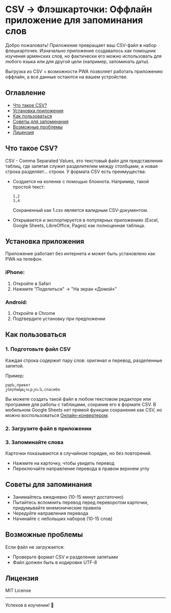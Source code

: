 # CSV → Флэшкарточки: Оффлайн приложение для запоминания слов

Добро пожаловать! Приложение превращает ваш CSV-файл в набор флешкарточек. Изначально приложение создавалось как помощник изучения армянских слов, но фактически его можно использовать для любого языка или для другой цели (например, запоминать даты).

Выгрузка из CSV + возможности PWA позволяет работать приложению оффлайн, а все данные остаются на вашем устройстве.

## Оглавление

- [Что такое CSV?](#что-такое-csv)
- [Установка приложения](#установка-приложения)
- [Как пользоваться](#как-пользоваться)
- [Советы для запоминания](#советы-для-запоминания)
- [Возможные проблемы](#возможные-проблемы)
- [Лицензия](#лицензия)

## Что такое CSV?

CSV - Comma Separated Values, это текстовый файл для представления таблиц, где запятая служит разделителем между столбцами, а новая строка разделяет... строки. У формата CSV есть преимущества:

* Создается на коленке с помощью блокнота. Например, такой простой текст:

  ```
  1,2
  3,4
  ```

  Сохраненный как 1.csv является валидным CSV-документом.

* Открывается и экспортируется в популярных приложениях (Excel, Google Sheets, LibreOffice, Pages) как полноценная таблица.

## Установка приложения

Приложение работает без интернета и может быть установлено как PWA на телефон.

### iPhone:
1. Откройте в Safari
2. Нажмите "Поделиться" → "На экран «Домой»"

### Android:
1. Откройте в Chrome
2. Подтвердите установку при предложении

## Как пользоваться

### 1. Подготовьте файл CSV

Каждая строка содержит пару слов: оригинал и перевод, разделенные запятой.

Пример:
```
բարև,привет
շնորհակալություն,спасибо
```

Вы можете создать такой файл в любом текстовом редакторе или программе для работы с таблицами, сохранив его в формате CSV. В мобильном Google Sheets нет прямой функции сохранения как CSV, но можно воспользоваться [Онлайн-конвертером](https://cloudconvert.com/xls-to-csv).

### 2. Загрузите файл в приложении

### 3. Запоминайте слова

Карточки показываются в случайном порядке, но без повторений.

* Нажмите на карточку, чтобы увидеть перевод
* Переключайте направление перевода в правом верхнем углу

## Советы для запоминания

* Занимайтесь ежедневно (10-15 минут достаточно)
* Пытайтесь вспомнить перевод перед переворотом карточки, придумывайте мнемонические правила
* Чередуйте направления перевода
* Начинайте с небольших наборов (10-15 слов)

## Возможные проблемы

Если файл не загружается:
* Проверьте формат CSV и разделение запятыми
* Файл должен быть в кодировке UTF-8

## Лицензия

MIT License

---

Успехов в изучении! 🌟

